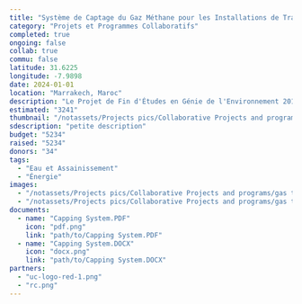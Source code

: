 ```yaml
---
title: "Système de Captage du Gaz Méthane pour les Installations de Traitement des Eaux Usées des Lagunes"
category: "Projets et Programmes Collaboratifs"
completed: true
ongoing: false
collab: true
commu: false
latitude: 31.6225
longitude: -7.9898
date: 2024-01-01
location: "Marrakech, Maroc"
description: "Le Projet de Fin d'Études en Génie de l'Environnement 2018-2019 était axé sur la conception d'un système de captage de gaz méthane pour les bassins anaérobies de traitement des eaux usées. Le méthane produit pourrait être utilisé pour les nouveaux prototypes de four de poterie ou pour un usage domestique. Un réacteur pilote est en cours de conception pour vérifier les mètres cubes de méthane produits et déterminer le meilleur processus de lavage du gaz."
estimated: "3241"
thumbnail: "/notassets/Projects pics/Collaborative Projects and programs/gas treatment/pic2.webp"
sdescription: "petite description"
budget: "5234"
raised: "5234"
donors: "34"
tags:
  - "Eau et Assainissement"
  - "Énergie"
images:
  - "/notassets/Projects pics/Collaborative Projects and programs/gas treatment/pic2.webp"
  - "/notassets/Projects pics/Collaborative Projects and programs/gas treatment/pic1.webp"
documents:
  - name: "Capping System.PDF"
    icon: "pdf.png"
    link: "path/to/Capping System.PDF"
  - name: "Capping System.DOCX"
    icon: "docx.png"
    link: "path/to/Capping System.DOCX"
partners:
  - "uc-logo-red-1.png"
  - "rc.png"
---
```

